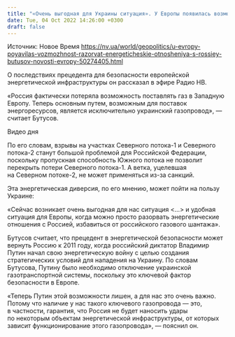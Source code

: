 ```yaml
---
title: "«Очень выгодная для Украины ситуация». У Европы появилась возможность разорвать энергетические отношения с Россией — Бутусов"
date: Tue, 04 Oct 2022 14:26:00 +0300
draft: false
---
```

Источник: Новое Время https://nv.ua/world/geopolitics/u-evropy-poyavilas-vozmozhnost-razorvat-energeticheskie-otnosheniya-s-rossiey-butusov-novosti-evropy-50274405.html


О последствиях прецедента для безопасности европейской энергетической инфраструктуры он рассказал в эфире Радио НВ.

«Россия фактически потеряла возможность поставлять газ в Западную Европу. Теперь основным путем, возможным для поставок энергоресурсов, является исключительно украинский газопровод», — считает Бутусов.

 Видео дня   

По его словам, взрывы на участках Северного потока-1 и Северного потока-2 станут большой проблемой для Российской Федерации, поскольку пропускная способность Южного потока не позволит перекрыть потери Северного потока-1. А ветка, уцелевшая на Северном потоке-2, не может применяться из-за санкций.

Эта энергетическая диверсия, по его мнению, может пойти на пользу Украине:

«Сейчас возникает очень выгодная для нас ситуация <...> и удобная ситуация для Европы, когда можно просто разорвать энергетические отношения с Россией, избавиться от российского газового шантажа».

Бутусов считает, что прецедент в энергетической безопасности может вернуть Россию к 2011 году, когда российский диктатор Владимир Путин начал свою энергетическую войну с целью создания стратегических условий для нападения на Украину. По словам Бутусова, Путину было необходимо отключение украинской газотранспортной системы, поскольку это ключевой фактор безопасности в Европе.

«Теперь Путин этой возможности лишен, а для нас это очень важно. Потому что наличие у нас такого ключевого газопровода — это, в частности, гарантия, что Россия не будет наносить удары по некоторым объектам энергетической инфраструктуры, от которых зависит функционирование этого газопровода», — пояснил он.
